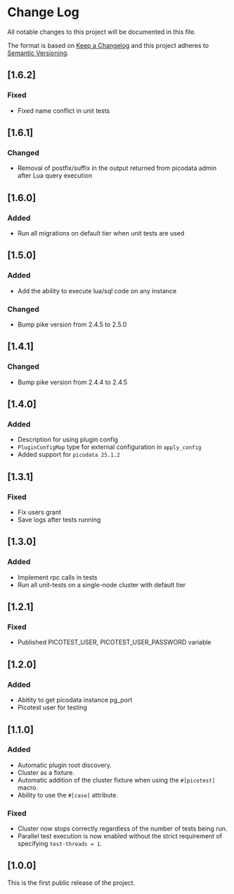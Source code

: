 # Change Log

All notable changes to this project will be documented in this file.

The format is based on [Keep a Changelog](http://keepachangelog.com/) and this project adheres to [Semantic Versioning](http://semver.org/).

## [1.6.2]

### Fixed

* Fixed name conflict in unit tests


## [1.6.1]

### Changed

* Removal of postfix/suffix in the output returned from picodata admin after Lua query execution


## [1.6.0]

### Added

* Run all migrations on default tier when unit tests are used


## [1.5.0]

### Added

* Add the ability to execute lua/sql code on any instance

### Changed

* Bump pike version from 2.4.5 to 2.5.0


## [1.4.1]

### Changed

* Bump pike version from 2.4.4 to 2.4.5


## [1.4.0]

### Added

* Description for using plugin config
* `PluginConfigMap` type for external configuration in `apply_config` 
* Added support for `picodata 25.1.2`

## [1.3.1]

### Fixed

* Fix users grant
* Save logs after tests running

## [1.3.0]

### Added

* Implement rpc calls in tests
* Run all unit-tests on a single-node cluster with default tier

## [1.2.1]

### Fixed

* Published PICOTEST_USER, PICOTEST_USER_PASSWORD variable

## [1.2.0]

### Added

* Abitity to get picodata instance pg_port
* Picotest user for testing

## [1.1.0]

### Added

* Automatic plugin root discovery.
* Cluster as a fixture.
* Automatic addition of the cluster fixture when using the `#[picotest]` macro.
* Ability to use the `#[case]` attribute.

### Fixed

* Cluster now stops correctly regardless of the number of tests being run.
* Parallel test execution is now enabled without the strict requirement of specifying `test-threads = 1`.

## [1.0.0]

This is the first public release of the project.
